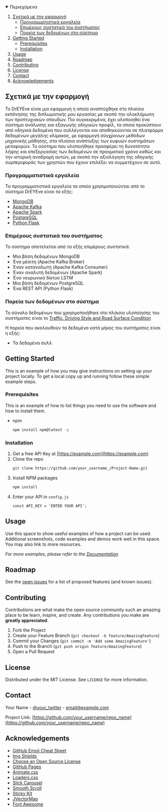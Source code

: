 <!-- TABLE OF CONTENTS -->
<details open="open">
  <summary>Περιεχόμενα</summary>
  <ol>
    <li>
      <a href="#σχετικά-με-την-εφαρμογή">Σχετικά με την εφαρμογή</a>
      <ul>
        <li><a href="#προγραμματιστικά-εργαλεία">Προγραμματιστικά εργαλεία</a></li>
        <li><a href="#επιμέρους-συστατικά-του-συστήματος">Επιμέρους συστατικά του συστήματος</a></li>
        <li><a href="#πορεία-των-δεδομένων-στο-σύστημα">Πορεία των δεδομένων στο σύστημα</a></li>
      </ul>
    </li>
    <li>
      <a href="#getting-started">Getting Started</a>
      <ul>
        <li><a href="#prerequisites">Prerequisites</a></li>
        <li><a href="#installation">Installation</a></li>
      </ul>
    </li>
    <li><a href="#usage">Usage</a></li>
    <li><a href="#roadmap">Roadmap</a></li>
    <li><a href="#contributing">Contributing</a></li>
    <li><a href="#license">License</a></li>
    <li><a href="#contact">Contact</a></li>
    <li><a href="#acknowledgements">Acknowledgements</a></li>
  </ol>
</details>



<!-- ABOUT THE PROJECT -->
## Σχετικά με την εφαρμογή

Το DrEYEve είναι μια εφαρμογή η οποία αναπτύχθηκε στο πλαίσιο εκπόνησης της διπλωματικής μου εργασίας με σκοπό την ολοκλήρωση των προπτυχιακών σπουδών. Πιο συγκεκριμένα, έχει υλοποιηθεί ένα σύστημα ανάλυσης και εξαγωγής οδηγικών προφίλ, τα οποία προκύπτουν από οδηγικά δεδομένα που συλλέγονται και αποθηκεύονται σε πλατφόρμα δεδομένων μεγάλης κλίμακας, με εφαρμογή σύγχρονων μεθόδων μηχανικής μάθησης, στα πλαίσια ανάπτυξης των ευφυών συστημάτων μεταφορών. Το σύστημα που υλοποιήθηκε προσφέρει τη δυνατότητα λήψης και επεξεργασίας των δεδομένων σε πραγματικό χρόνο καθώς και την ιστορική αναδρομή αυτών, με σκοπό την αξιολόγηση της οδηγικής συμπεριφοράς των χρηστών που έχουν επιλέξει να συμμετέχουν σε αυτό. 

### Προγραμματιστικά εργαλεία

Τα προγραμματιστικά εργαλεία τα οποία χρησιμοποιούνται από το σύστημα DrEYEve είναι τα εξής:

* [MongoDB](https://www.mongodb.com/)
* [Apache Kafka](https://kafka.apache.org/)
* [Apache Spark](https://spark.apache.org/)
* [PostgreSQL](https://www.postgresql.org/)
* [Python Flask](https://flask.palletsprojects.com/en/1.1.x/)

### Επιμέρους συστατικά του συστήματος

Το σύστημα αποτελείται από τα εξής επιμέρους συστατικά:
* Μια βάση δεδομένων MongoDB
* Ένα μέσιτη (Apache Kafka Broker)
* Έναν καταναλωτή (Apache Kafka Consumer)
* Έναν αναλυτή δεδομένων (Apache Spark)
* Ένα νευρωνικό δίκτυο LSTM
* Μια βάση δεδομένων PostgreSQL
* Ένα REST API (Python Flask)

### Πορεία των δεδομένων στο σύστημα

Το σύνολο δεδομένων που χρησιμοποιήθηκε στο πλάισιο υλοποίησης του συστήματος είναι το [Traffic, Driving Style and Road Surface Condition](https://www.kaggle.com/gloseto/traffic-driving-style-road-surface-condition)

Η πορεία που ακολουθούν τα δεδομένα κατά μήκος του συστήματος είναι η εξής:
* Τα δεδομένα συλλ



<!-- GETTING STARTED -->
## Getting Started

This is an example of how you may give instructions on setting up your project locally.
To get a local copy up and running follow these simple example steps.

### Prerequisites

This is an example of how to list things you need to use the software and how to install them.
* npm
  ```sh
  npm install npm@latest -g
  ```

### Installation

1. Get a free API Key at [https://example.com](https://example.com)
2. Clone the repo
   ```sh
   git clone https://github.com/your_username_/Project-Name.git
   ```
3. Install NPM packages
   ```sh
   npm install
   ```
4. Enter your API in `config.js`
   ```JS
   const API_KEY = 'ENTER YOUR API';
   ```



<!-- USAGE EXAMPLES -->
## Usage

Use this space to show useful examples of how a project can be used. Additional screenshots, code examples and demos work well in this space. You may also link to more resources.

_For more examples, please refer to the [Documentation](https://example.com)_



<!-- ROADMAP -->
## Roadmap

See the [open issues](https://github.com/othneildrew/Best-README-Template/issues) for a list of proposed features (and known issues).



<!-- CONTRIBUTING -->
## Contributing

Contributions are what make the open source community such an amazing place to be learn, inspire, and create. Any contributions you make are **greatly appreciated**.

1. Fork the Project
2. Create your Feature Branch (`git checkout -b feature/AmazingFeature`)
3. Commit your Changes (`git commit -m 'Add some AmazingFeature'`)
4. Push to the Branch (`git push origin feature/AmazingFeature`)
5. Open a Pull Request



<!-- LICENSE -->
## License

Distributed under the MIT License. See `LICENSE` for more information.



<!-- CONTACT -->
## Contact

Your Name - [@your_twitter](https://twitter.com/your_username) - email@example.com

Project Link: [https://github.com/your_username/repo_name](https://github.com/your_username/repo_name)



<!-- ACKNOWLEDGEMENTS -->
## Acknowledgements
* [GitHub Emoji Cheat Sheet](https://www.webpagefx.com/tools/emoji-cheat-sheet)
* [Img Shields](https://shields.io)
* [Choose an Open Source License](https://choosealicense.com)
* [GitHub Pages](https://pages.github.com)
* [Animate.css](https://daneden.github.io/animate.css)
* [Loaders.css](https://connoratherton.com/loaders)
* [Slick Carousel](https://kenwheeler.github.io/slick)
* [Smooth Scroll](https://github.com/cferdinandi/smooth-scroll)
* [Sticky Kit](http://leafo.net/sticky-kit)
* [JVectorMap](http://jvectormap.com)
* [Font Awesome](https://fontawesome.com)





<!-- MARKDOWN LINKS & IMAGES -->
<!-- https://www.markdownguide.org/basic-syntax/#reference-style-links -->
[contributors-shield]: https://img.shields.io/github/contributors/othneildrew/Best-README-Template.svg?style=for-the-badge
[contributors-url]: https://github.com/othneildrew/Best-README-Template/graphs/contributors
[forks-shield]: https://img.shields.io/github/forks/othneildrew/Best-README-Template.svg?style=for-the-badge
[forks-url]: https://github.com/othneildrew/Best-README-Template/network/members
[stars-shield]: https://img.shields.io/github/stars/othneildrew/Best-README-Template.svg?style=for-the-badge
[stars-url]: https://github.com/othneildrew/Best-README-Template/stargazers
[issues-shield]: https://img.shields.io/github/issues/othneildrew/Best-README-Template.svg?style=for-the-badge
[issues-url]: https://github.com/othneildrew/Best-README-Template/issues
[license-shield]: https://img.shields.io/github/license/othneildrew/Best-README-Template.svg?style=for-the-badge
[license-url]: https://github.com/othneildrew/Best-README-Template/blob/master/LICENSE.txt
[linkedin-shield]: https://img.shields.io/badge/-LinkedIn-black.svg?style=for-the-badge&logo=linkedin&colorB=555
[linkedin-url]: https://linkedin.com/in/othneildrew
[product-screenshot]: images/screenshot.png
